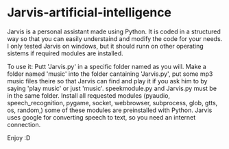 # Jarvis-artificial-intelligence
Jarvis is a personal assistant made using Python.
It is coded in a structured way so that you can easily understaind and modify the code for your needs. 
I only tested Jarvis on windows, but it should runn on other operating sistems if required modules are installed.

To use it:
Putt 'Jarvis.py' in a specific folder named as you will.
Make a folder named 'music' into the folder cantaining 'Jarvis.py', put some mp3 music files theire so that Jarvis can find and play it if you ask him to by saying 'play music' or just 'music'. speekmodule.py and Jarvis.py must be in the same folder.
Install all requested modules (pyaudio, speech_recognition, pygame, socket, webbrowser, subprocess, glob, gtts, os, random,) some of 
these modules are preinstalled with Python.
Jarvis uses google for converting speech to text, so you need an internet connection. 

Enjoy :D
